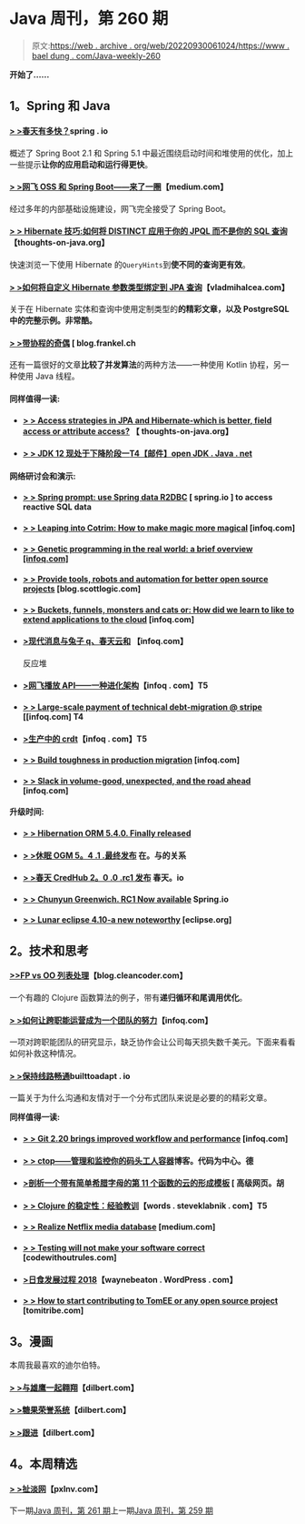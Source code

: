 # Java 周刊，第 260 期

> 原文:[https://web . archive . org/web/20220930061024/https://www . bael dung . com/Java-weekly-260](https://web.archive.org/web/20220930061024/https://www.baeldung.com/java-weekly-260)

**开始了……**

## **1。Spring 和 Java**

#### [**> >春天有多快？**](https://web.archive.org/web/20220626194537/https://spring.io/blog/2018/12/12/how-fast-is-spring)spring . io

概述了 Spring Boot 2.1 和 Spring 5.1 中最近围绕启动时间和堆使用的优化，加上一些提示**让你的应用启动和运行得更快**。

#### [**> >网飞 OSS 和 Spring Boot——来了一圈**](https://web.archive.org/web/20220626194537/https://medium.com/@NetflixTechBlog/netflix-oss-and-spring-boot-coming-full-circle-4855947713a0)【medium.com】

经过多年的内部基础设施建设，网飞完全接受了 Spring Boot。

#### [**> > Hibernate 技巧:如何将 DISTINCT 应用于你的 JPQL 而不是你的 SQL 查询**](https://web.archive.org/web/20220626194537/https://thoughts-on-java.org/hibernate-tips-apply-distinct-to-jpql-but-not-sql-query/)【thoughts-on-java.org】

快速浏览一下使用 Hibernate 的`QueryHints`到**使不同的查询更有效**。

#### [**> >如何将自定义 Hibernate 参数类型绑定到 JPA 查询**](https://web.archive.org/web/20220626194537/https://vladmihalcea.com/bind-custom-hibernate-parameter-type-jpa-query/)【vladmihalcea.com】

关于在 Hibernate 实体和查询中使用定制类型的**的精彩文章，以及 PostgreSQL 中的完整示例。非常酷。**

#### [**> >带协程的奇偶**](https://web.archive.org/web/20220626194537/https://blog.frankel.ch/even-odd-coroutines/) [ blog.frankel.ch

还有一篇很好的文章**比较了并发算法**的两种方法——一种使用 Kotlin 协程，另一种使用 Java 线程。

#### **同样值得一读:**

*   #### [**> > Access strategies in JPA and Hibernate-which is better, field access or attribute access?**](https://web.archive.org/web/20220626194537/https://thoughts-on-java.org/access-strategies-in-jpa-and-hibernate/) 【 thoughts-on-java.org】

*   #### [**> > JDK 12 现处于下降阶段一**T4【邮件】open JDK . Java . net](https://web.archive.org/web/20220626194537/http://mail.openjdk.java.net/pipermail/jdk-dev/2018-December/002405.html)

#### **网络研讨会和演示:**

*   #### [**> > Spring prompt: use Spring data R2DBC**](https://web.archive.org/web/20220626194537/https://spring.io/blog/2018/12/19/spring-tips-reactive-sql-data-access-with-spring-data-r2dbc) [ spring.io ] to access reactive SQL data

*   #### [**> > Leaping into Cotrim: How to make magic more magical**](https://web.archive.org/web/20220626194537/https://www.infoq.com/presentations/spring-kotlin) [infoq.com]

*   #### [**> > Genetic programming in the real world: a brief overview [infoq.com]**](https://web.archive.org/web/20220626194537/https://www.infoq.com/presentations/genetic-programming-overview)

*   #### [**> > Provide tools, robots and automation for better open source projects**](https://web.archive.org/web/20220626194537/https://blog.scottlogic.com/2018/12/14/automation-and-bots-for-open-source.html) [blog.scottlogic.com]

*   #### [**> > Buckets, funnels, monsters and cats or: How did we learn to like to extend applications to the cloud**](https://web.archive.org/web/20220626194537/https://www.infoq.com/presentations/migration-cloud-scalability-resilience) [infoq.com]

*   #### [**>现代消息与兔子 q、春天云和**](https://web.archive.org/web/20220626194537/https://www.infoq.com/presentations/rabbitmq-reactor-spring-cloud) 【infoq.com】

    反应堆
*   #### [**>网飞播放 API——一种进化架构**](https://web.archive.org/web/20220626194537/https://www.infoq.com/presentations/netflix-play-api)【infoq . com】T5

*   #### [**> > Large-scale payment of technical debt-migration @ stripe**](https://web.archive.org/web/20220626194537/https://www.infoq.com/presentations/stripe-technical-debt) [[infoq.com] T4

*   #### [**>生产中的 crdt**](https://web.archive.org/web/20220626194537/https://www.infoq.com/presentations/crdt-production)【infoq . com】T5

*   #### [**> > Build toughness in production migration**](https://web.archive.org/web/20220626194537/https://www.infoq.com/presentations/netflix-migration-resilience) [infoq.com]

*   #### [**> > Slack in volume-good, unexpected, and the road ahead**](https://web.archive.org/web/20220626194537/https://www.infoq.com/presentations/slack-scalability-2018) [infoq.com]

**升级时间:**

*   #### [**> > Hibernation ORM 5.4.0\. Finally released**](https://web.archive.org/web/20220626194537/http://in.relation.to/2018/12/12/hibernate-orm-540-final-out/)

*   #### [**> >休眠 OGM 5。4 .1 .最终发布**](https://web.archive.org/web/20220626194537/http://in.relation.to/2018/12/18/hibernate-ogm-5-4-1-Final-released/) 在。与的关系

*   #### [**> >春天 CredHub 2。0 .0 .rc1 发布**](https://web.archive.org/web/20220626194537/https://spring.io/blog/2018/12/14/spring-credhub-2-0-0-rc1-released) 春天。io

*   #### [**> > Chunyun Greenwich. RC1 Now available**](https://web.archive.org/web/20220626194537/https://spring.io/blog/2018/12/12/spring-cloud-greenwich-rc1-available-now) Spring.io

*   #### [**> > Lunar eclipse 4.10-a new noteworthy**](https://web.archive.org/web/20220626194537/https://www.eclipse.org/eclipse/news/4.10/) [eclipse.org]

## **2。技术和思考**

#### [**>>FP vs OO 列表处理**](https://web.archive.org/web/20220626194537/http://blog.cleancoder.com/uncle-bob/2018/12/17/FPvsOO-List-processing.html)【blog.cleancoder.com】

一个有趣的 Clojure 函数算法的例子，带有**递归循环和尾调用优化**。

#### [**> >如何让跨职能运营成为一个团队的努力**](https://web.archive.org/web/20220626194537/https://www.infoq.com/articles/cross-functional-operations-team)【infoq.com】

一项对跨职能团队的研究显示，缺乏协作会让公司每天损失数千美元。下面来看看如何补救这种情况。

#### [**> >保持线路畅通**](https://web.archive.org/web/20220626194537/https://builttoadapt.io/tk-65faab4cb826)builttoadapt . io

一篇关于为什么沟通和友情对于一个分布式团队来说是必要的的精彩文章。

**同样值得一读:**

*   #### [**> > Git 2.20 brings improved workflow and performance**](https://web.archive.org/web/20220626194537/https://www.infoq.com/news/2018/12/git-2.20-released) [infoq.com]

*   #### [**> > ctop——管理和监控你的码头工人容器**](https://web.archive.org/web/20220626194537/https://blog.codecentric.de/en/2018/12/ctop-monitor-docker-containers/)博客。代码为中心。德

*   #### [**>剖析一个带有简单希腊字母的第 11 个函数的云的形成模板**](https://web.archive.org/web/20220626194537/https://advancedweb.hu/2018/12/18/lambda_cf_template/) [ 高级网页。胡

*   #### [**> > Clojure 的稳定性：经验教训**](https://web.archive.org/web/20220626194537/https://words.steveklabnik.com/why-is-clojure-so-stable)【words . steveklabnik . com】T5

*   #### [**> > Realize Netflix media database**](https://web.archive.org/web/20220626194537/https://medium.com/netflix-techblog/implementing-the-netflix-media-database-53b5a840b42a) [medium.com]

*   #### [**> > Testing will not make your software correct**](https://web.archive.org/web/20220626194537/https://codewithoutrules.com/2018/12/12/tests-are-not-enough/) [codewithoutrules.com]

*   #### [**>日食发展过程 2018**](https://web.archive.org/web/20220626194537/https://waynebeaton.wordpress.com/2018/12/19/eclipse-development-process-2018/)【waynebeaton . WordPress . com】

*   #### [**> > How to start contributing to TomEE or any open source project**](https://web.archive.org/web/20220626194537/https://www.tomitribe.com/blog/how-to-get-started-contributing-to-tomee-or-any-open-source-project/) [tomitribe.com]

## **3。漫画**

本周我最喜欢的迪尔伯特。

#### [**> >与雄鹰一起翱翔**](https://web.archive.org/web/20220626194537/https://dilbert.com/strip/2018-12-19)【dilbert.com】

#### [**> >糖果荣誉系统**](https://web.archive.org/web/20220626194537/https://dilbert.com/strip/2018-12-17)【dilbert.com】

#### [**> >跟进**](https://web.archive.org/web/20220626194537/https://dilbert.com/strip/2018-12-16)【dilbert.com】

## **4。本周精选**

#### [**> >扯淡网**](https://web.archive.org/web/20220626194537/https://pxlnv.com/blog/bullshit-web/)【pxlnv.com】

下一期[Java 周刊，第 261 期](/web/20220626194537/https://www.baeldung.com/java-weekly-261)上一期[Java 周刊，第 259 期](/web/20220626194537/https://www.baeldung.com/java-weekly-259)
